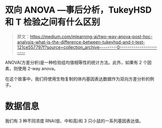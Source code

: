 # 双向 ANOVA —事后分析，TukeyHSD 和 T 检验之间有什么区别

> 原文：<https://medium.com/mlearning-ai/two-way-anova-post-hoc-analysis-what-is-the-difference-between-tukeyhsd-and-t-test-121ce557797f?source=collection_archive---------0----------------------->

ANOVA(方差分析)是一种检验组均值相等性的统计方法。此外，如果有 2 个因素，则使用 2-way anova。

在这个故事中，我们将使用生物复制的体内基因表达数据作为双向方差分析的例子。

# 数据信息

我们有 3 种不同浓度 RNA(低、中和高)和 3 只小鼠的一系列基因表达值。